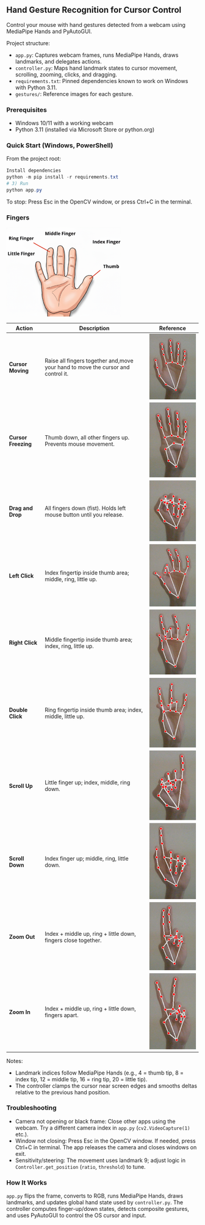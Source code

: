 ## Hand Gesture Recognition for Cursor Control
Control your mouse with hand gestures detected from a webcam using MediaPipe Hands and PyAutoGUI.

Project structure:
- `app.py`: Captures webcam frames, runs MediaPipe Hands, draws landmarks, and delegates actions.
- `controller.py`: Maps hand landmark states to cursor movement, scrolling, zooming, clicks, and dragging.
- `requirements.txt`: Pinned dependencies known to work on Windows with Python 3.11.
- `gestures/`: Reference images for each gesture.

### Prerequisites
- Windows 10/11 with a working webcam
- Python 3.11 (installed via Microsoft Store or python.org)

### Quick Start (Windows, PowerShell)
From the project root:

```powershell
Install dependencies
python -m pip install -r requirements.txt
# 3) Run
python app.py
```
To stop: Press Esc in the OpenCV window, or press Ctrl+C in the terminal.
### Fingers
<img src="finger%20names.png" alt="Fingers" width="300">

| Action              | Description                                                         | Reference                                       |
| ------------------- | ------------------------------------------------------------------- | ----------------------------------------------- |
| **Cursor Moving**   | Raise all fingers together and,move your hand to move the cursor and control it.| ![Cursor Moving](gestures/Mouse_moving.png)                                             |
| **Cursor Freezing** | Thumb down, all other fingers up. Prevents mouse movement.          | ![Cursor Freezing](gestures/Mouse_freezing.png) |
| **Drag and Drop**   | All fingers down (fist). Holds left mouse button until you release. | ![Drag](gestures/Drag.png)                      |
| **Left Click**      | Index fingertip inside thumb area; middle, ring, little up.         | ![Left Click](gestures/Left_click.png)          |
| **Right Click**     | Middle fingertip inside thumb area; index, ring, little up.         | ![Right Click](gestures/Right_click.png)        |
| **Double Click**    | Ring fingertip inside thumb area; index, middle, little up.         | ![Double Click](gestures/Double_click.png)      |
| **Scroll Up**       | Little finger up; index, middle, ring down.                         | ![Scroll Up](gestures/Scrolling_up.png)         |
| **Scroll Down**     | Index finger up; middle, ring, little down.                         | ![Scroll Down](gestures/Scrolling_down.png)     |
| **Zoom Out**        | Index + middle up, ring + little down, fingers close together.      | ![Zoom Out](gestures/Zooming_out.png)           |
| **Zoom In**         | Index + middle up, ring + little down, fingers apart.               | ![Zoom In](gestures/Zooming_in.png)             |


Notes:
- Landmark indices follow MediaPipe Hands (e.g., 4 = thumb tip, 8 = index tip, 12 = middle tip, 16 = ring tip, 20 = little tip).
- The controller clamps the cursor near screen edges and smooths deltas relative to the previous hand position.

### Troubleshooting
- Camera not opening or black frame: Close other apps using the webcam. Try a different camera index in `app.py` (`cv2.VideoCapture(1)` etc.).
- Window not closing: Press Esc in the OpenCV window. If needed, press Ctrl+C in terminal. The app releases the camera and closes windows on exit.
- Sensitivity/steering: The movement uses landmark 9; adjust logic in `Controller.get_position` (`ratio`, `threshold`) to tune.

### How It Works
`app.py` flips the frame, converts to RGB, runs MediaPipe Hands, draws landmarks, and updates global hand state used by `controller.py`. The controller computes finger-up/down states, detects composite gestures, and uses PyAutoGUI to control the OS cursor and input.
